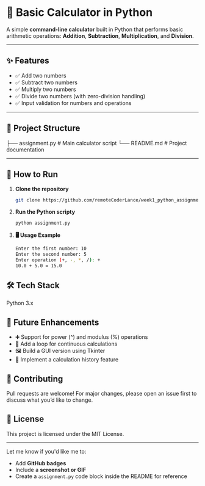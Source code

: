 # 🧮 Basic Calculator in Python

A simple **command-line calculator** built in Python that performs basic arithmetic operations: **Addition**, **Subtraction**, **Multiplication**, and **Division**.

---

## ✨ Features
- ✅ Add two numbers  
- ✅ Subtract two numbers  
- ✅ Multiply two numbers  
- ✅ Divide two numbers (with zero-division handling)  
- ✅ Input validation for numbers and operations  

---

## 📂 Project Structure
├── assignment.py # Main calculator script
└── README.md # Project documentation

---

## 🔧 How to Run
1. **Clone the repository**
   ```bash
   git clone https://github.com/remoteCoderLance/week1_python_assignment.git

2. **Run the Python scripty**
    ```bash
    python assignment.py

2. **🖥️ Usage Example**
    ```bash
    Enter the first number: 10
    Enter the second number: 5
    Enter operation (+, -, *, /): +
    10.0 + 5.0 = 15.0

## 🛠️ Tech Stack
Python 3.x


## 🚀 Future Enhancements
- ➕ Support for power (^) and modulus (%) operations
- 🔄 Add a loop for continuous calculations
- 🖼️ Build a GUI version using Tkinter
- 📜 Implement a calculation history feature

## 🤝 Contributing
Pull requests are welcome! For major changes, please open an issue first to discuss what you’d like to change.

## 📜 License
This project is licensed under the MIT License.


---

Let me know if you'd like me to:
- Add **GitHub badges**
- Include a **screenshot or GIF**
- Create a `assignment.py` code block inside the README for reference
